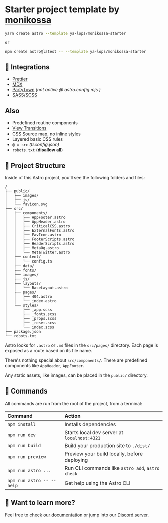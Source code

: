 # Starter project template by [monikossa](https://discordapp.com/users/monikossa)

```sh
yarn create astro --template ya-lops/monikossa-starter

or

npm create astro@latest -- --template ya-lops/monikossa-starter
```

## 🧞 Integrations
- [Prettier](https://docs.astro.build/en/editor-setup/#prettier)
- [MDX](https://docs.astro.build/en/guides/integrations-guide/mdx/)
- [PartyTown](https://docs.astro.build/en/guides/integrations-guide/partytown/) *(not active @ astro.config.mjs )*
- [SASS/SCSS](https://docs.astro.build/en/guides/styling/#sass-and-scss)

## Also
- Predefined routine components
- [View Transitions](https://docs.astro.build/en/guides/view-transitions/)
- CSS Source map, no inline styles
- Layered basic CSS rules
- `@ = src` *(tsconfig.json)*
- `robots.txt` (**disallow all**)


## 🚀 Project Structure

Inside of this Astro project, you'll see the following folders and files:

```text
/
├── public/
│   ├── images/
│   ├── js/
│   └── favicon.svg
├── src/
│   ├── components/
│   │   ├── AppFooter.astro
│   │   ├── AppHeader.astro
│   │   ├── CriticalCSS.astro
│   │   ├── ExternalFonts.astro
│   │   ├── FavIcon.astro
│   │   ├── FooterScripts.astro
│   │   ├── HeaderScripts.astro
│   │   ├── MetaOg.astro
│   │   └── MetaTwitter.astro
│   ├── content/
│   │   └── config.ts
│   ├── data/
│   ├── fonts/
│   ├── images/
│   ├── js/
│   ├── layouts/
│   │   └── BaseLayout.astro
│   ├── pages/
│   │   ├── 404.astro
│   │   └── index.astro
│   └── styles/
│       ├── _app.scss
│       ├── _fonts.scss
│       ├── _props.scss
│       ├── _reset.scss
│       └── index.scss
├── package.json
└── robots.txt
```

Astro looks for `.astro` or `.md` files in the `src/pages/` directory. Each page is exposed as a route based on its file name.


There's nothing special about `src/components/`. There are predefined components like `AppHeader`, `AppFooter`.

Any static assets, like images, can be placed in the `public/` directory.

## 🧞 Commands

All commands are run from the root of the project, from a terminal:

| Command                   | Action                                           |
| :------------------------ | :----------------------------------------------- |
| `npm install`             | Installs dependencies                            |
| `npm run dev`             | Starts local dev server at `localhost:4321`      |
| `npm run build`           | Build your production site to `./dist/`          |
| `npm run preview`         | Preview your build locally, before deploying     |
| `npm run astro ...`       | Run CLI commands like `astro add`, `astro check` |
| `npm run astro -- --help` | Get help using the Astro CLI                     |

## 👀 Want to learn more?

Feel free to check [our documentation](https://docs.astro.build) or jump into our [Discord server](https://astro.build/chat).
